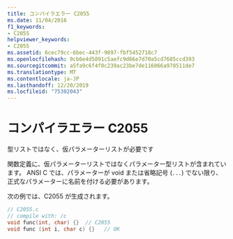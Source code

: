 ```yaml
---
title: コンパイラエラー C2055
ms.date: 11/04/2016
f1_keywords:
- C2055
helpviewer_keywords:
- C2055
ms.assetid: 6cec79cc-6bec-443f-9897-fbf5452718c7
ms.openlocfilehash: 9cb6e4d5891c5aefc9d66e7d70a5cd7685ccd393
ms.sourcegitcommit: a5fa9c6f4f0c239ac23be7de116066a978511de7
ms.translationtype: MT
ms.contentlocale: ja-JP
ms.lasthandoff: 12/20/2019
ms.locfileid: "75302043"
---
```

# <a name="compiler-error-c2055"></a>コンパイラエラー C2055

型リストではなく、仮パラメーターリストが必要です

関数定義に、仮パラメーターリストではなくパラメーター型リストが含まれています。 ANSI C では、パラメーターが void または省略記号 (`...`) でない限り、正式なパラメーターに名前を付ける必要があります。

次の例では、C2055 が生成されます。

```c
// C2055.c
// compile with: /c
void func(int, char) {}  // C2055
void func (int i, char c) {}   // OK
```
